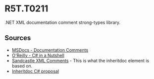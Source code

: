 # R5T.T0211
.NET XML documentation comment strong-types library.


## Sources

* [MSDocs - Documentation Comments](https://learn.microsoft.com/en-us/dotnet/csharp/language-reference/xmldoc/)
* [O'Reilly - C# in a Nutshell](https://www.oreilly.com/library/view/c-in-a/0596001819/ch04s10.html)
* [Sandcastle XML Comments](https://ewsoftware.github.io/XMLCommentsGuide/html/86453FFB-B978-4A2A-9EB5-70E118CA8073.htm#TopLevelRules) - This is what the inheritdoc element is based on.
* [Inheritdoc C# proposal](https://github.com/dotnet/csharplang/blob/812e220fe2b964d17f353cb684aa341418618b6e/proposals/inheritdoc.md)
